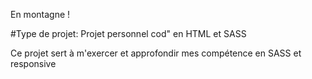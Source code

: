 En montagne ! 

#Type de projet:
Projet personnel cod" en HTML et SASS 

Ce projet sert à m'exercer et approfondir mes compétence en SASS et responsive
 
